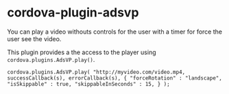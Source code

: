 <!--
# license: Licensed to the Apache Software Foundation (ASF) under one
#         or more contributor license agreements.  See the NOTICE file
#         distributed with this work for additional information
#         regarding copyright ownership.  The ASF licenses this file
#         to you under the Apache License, Version 2.0 (the
#         "License"); you may not use this file except in compliance
#         with the License.  You may obtain a copy of the License at
#
#           http://www.apache.org/licenses/LICENSE-2.0
#
#         Unless required by applicable law or agreed to in writing,
#         software distributed under the License is distributed on an
#         "AS IS" BASIS, WITHOUT WARRANTIES OR CONDITIONS OF ANY
#         KIND, either express or implied.  See the License for the
#         specific language governing permissions and limitations
#         under the License.
-->

# cordova-plugin-adsvp

You can play a video withouts controls for the user with a timer for force the user see the video.

This plugin provides a the access to the player using `cordova.plugins.AdsVP.play()`.

`cordova.plugins.AdsVP.play( "http://myvideo.com/video.mp4,
    successCallback(s),
    errorCallback(s),
    {
        "forceRotation" : "landscape",
        "isSkippable" : true,
        "skippableInSeconds" : 15,
    }
);`
